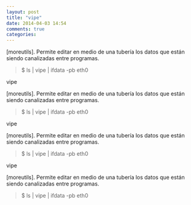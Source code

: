```yaml
---
layout: post
title: "vipe"
date: 2014-04-03 14:54
comments: true
categories: 
---
```

[moreutils]. Permite editar en medio de una tubería los datos que están siendo canalizadas entre programas.

>$ ls | vipe | ifdata -pb eth0

vipe

[moreutils]. Permite editar en medio de una tubería los datos que están siendo canalizadas entre programas.

>$ ls | vipe | ifdata -pb eth0

vipe

[moreutils]. Permite editar en medio de una tubería los datos que están siendo canalizadas entre programas.

>$ ls | vipe | ifdata -pb eth0

vipe

[moreutils]. Permite editar en medio de una tubería los datos que están siendo canalizadas entre programas.

>$ ls | vipe | ifdata -pb eth0

